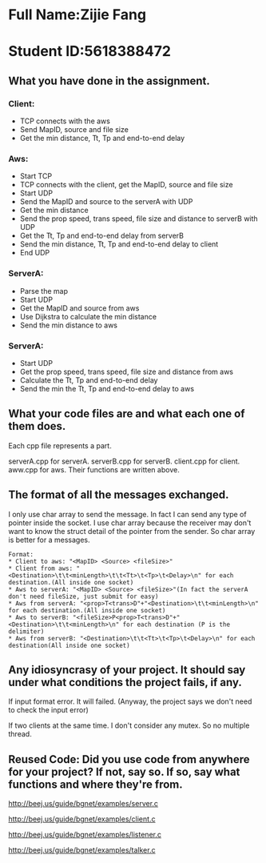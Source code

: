 # Full Name:Zijie Fang
# Student ID:5618388472

## What you have done in the assignment.
### Client:
* TCP connects with the aws
* Send MapID, source and file size
* Get the min distance, Tt, Tp and end-to-end delay

### Aws:
* Start TCP
* TCP connects with the client, get the MapID, source and file size
* Start UDP
* Send the MapID and source to the serverA with UDP
* Get the min distance
* Send the prop speed, trans speed, file size and distance to serverB with UDP
* Get the Tt, Tp and end-to-end delay from serverB
* Send the min distance, Tt, Tp and end-to-end delay to client
* End UDP

### ServerA:
* Parse the map
* Start UDP
* Get the MapID and source from aws
* Use Dijkstra to calculate the min distance
* Send the min distance to aws

### ServerA:
* Start UDP
* Get the prop speed, trans speed, file size and distance from aws
* Calculate the Tt, Tp and end-to-end delay
* Send the min the Tt, Tp and end-to-end delay to aws

## What your code files are and what each one of them does.
Each cpp file represents a part.

serverA.cpp for serverA.
serverB.cpp for serverB.
client.cpp for client.
aww.cpp for aws.
Their functions are written above.

## The format of all the messages exchanged.
I only use char array to send the message. In fact I can send any type of pointer inside the socket. I use char array because the receiver may don't want to know the struct detail of the pointer from the sender. So char array is better for a messages.

```
Format:
* Client to aws: "<MapID> <Source> <fileSize>"
* Client from aws: "<Destination>\t\t<minLength>\t\t<Tt>\t<Tp>\t<Delay>\n" for each destination.(All inside one socket)
* Aws to serverA: "<MapID> <Source> <fileSize>"(In fact the serverA don't need fileSize, just submit for easy)
* Aws from serverA: "<prop>T<trans>D"+"<Destination>\t\t<minLength>\n" for each destination.(All inside one socket)
* Aws to serverB: "<fileSize>P<prop>T<trans>D"+"<Destination>\t\t<minLength>\n" for each destination (P is the delimiter)
* Aws from serverB: "<Destination>\t\t<Tt>\t<Tp>\t<Delay>\n" for each destination(All inside one socket)
```

## Any idiosyncrasy of your project. It should say under what conditions the project fails, if any.
If input format error. It will failed. (Anyway, the project says we don't need to check the input error)

If two clients at the same time. I don't consider any mutex. So no multiple thread.

## Reused Code: Did you use code from anywhere for your project? If not, say so. If so, say what functions and where they're from.
http://beej.us/guide/bgnet/examples/server.c

http://beej.us/guide/bgnet/examples/client.c

http://beej.us/guide/bgnet/examples/listener.c

http://beej.us/guide/bgnet/examples/talker.c
